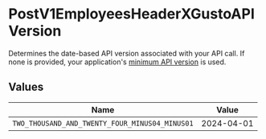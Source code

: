 # PostV1EmployeesHeaderXGustoAPIVersion

Determines the date-based API version associated with your API call. If none is provided, your application's [minimum API version](https://docs.gusto.com/embedded-payroll/docs/api-versioning#minimum-api-version) is used.


## Values

| Name                                           | Value                                          |
| ---------------------------------------------- | ---------------------------------------------- |
| `TWO_THOUSAND_AND_TWENTY_FOUR_MINUS04_MINUS01` | 2024-04-01                                     |